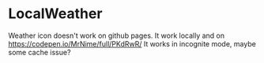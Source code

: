 # LocalWeather
Weather icon doesn't work on github pages.
It work locally and on https://codepen.io/MrNime/full/PKdRwR/
It works in incognite mode, maybe some cache issue?
